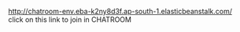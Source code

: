 http://chatroom-env.eba-k2ny8d3f.ap-south-1.elasticbeanstalk.com/<br>
click on this link to join in CHATROOM
